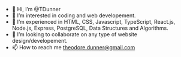 - 👋 Hi, I’m @TDunner
- 👀 I’m interested in coding and web developement.
- 🌱 I’m experienced in HTML, CSS, Javascript, TypeScript, React.js, Node.js, Express, PostgreSQL, Data Structures and Algorithms.
- 💞️ I’m looking to collaborate on any type of website design/developement.
- 📫 How to reach me theodore.dunner@gmail.com

<!---
TDunner/TDunner is a ✨ special ✨ repository because its `README.md` (this file) appears on your GitHub profile.
You can click the Preview link to take a look at your changes.
--->
